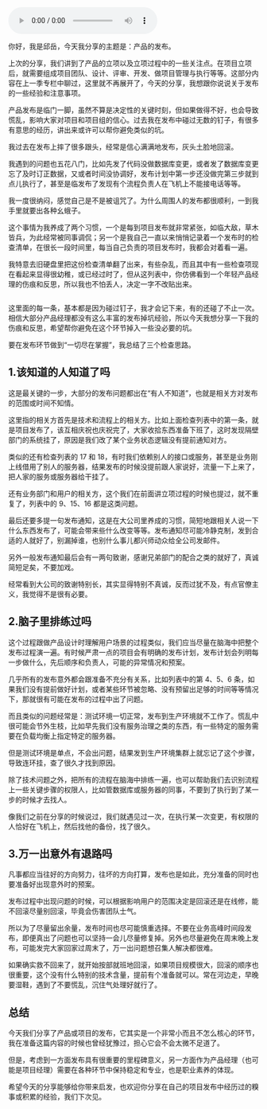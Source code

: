 <audio title="07 _ 产品发布的那些坑儿" src="https://static001.geekbang.org/resource/audio/83/f4/8386e5d7e0f82fb8394c2a388676f5f4.mp3" controls="controls"></audio> 
<p>你好，我是邱岳，今天我分享的主题是：产品的发布。</p>
<p>上次的分享，我们讲到了产品的立项以及立项过程中的一些关注点。在项目立项后，就需要组成项目团队、设计、评审、开发、做项目管理与执行等等。这部分内容在上一季专栏中聊过，这里就不再展开了，今天的分享，我想跟你说说关于发布的一些经验和注意事项。</p>
<p>产品发布是临门一脚，虽然不算是决定性的关键时刻，但如果做得不好，也会导致慌乱，影响大家对项目和项目组的信心。过去我在发布中碰过无数的钉子，有很多有意思的经历，讲出来或许可以帮你避免类似的坑。</p>
<p>我过去在发布上摔了很多跟头，经常是信心满满地发布，灰头土脸地回滚。</p>
<p>我遇到的问题也五花八门，比如先发了代码没做数据库变更，或者发了数据库变更忘了及时订正数据，又或者时间没协调好，发布计划中第一步还没做完第三步就到点儿执行了，甚至是临发布了发现有个流程负责人在飞机上不能接电话等等。</p>
<p>我一度很纳闷，感觉自己是不是被诅咒了。为什么周围人的发布都很顺利，一到我手里就要出各种幺蛾子。</p>
<p>这个事情为我养成了两个习惯，一个是每到项目发布就非常紧张，如临大敌，草木皆兵，为此经常被同事调侃；另一个是我自己一直以来悄悄记录着一个发布时的检查清单，在很长一段时间里，每当自己负责的项目发布时，我都会对着看一遍。</p><!-- [[[read_end]]] -->
<p>我特意去旧硬盘里把这份检查清单翻了出来，有些杂乱，而且其中有一些检查项现在看起来显得很幼稚，或已经过时了，但从这列表中，你仿佛看到一个年轻产品经理的伤痕和反思，所以我也不怕丢人，决定一字不改贴出来。</p>
<p><img src="https://static001.geekbang.org/resource/image/ec/de/ec443ba38fbc765ef6fb722064cff2de.png" alt="" /></p>
<p>这里面的每一条，基本都是因为碰过钉子，我才会记下来，有的还碰了不止一次。相信大部分产品经理都没有这么丰富的发布掉坑经验，所以今天我想分享一下我的伤痕和反思，希望帮你避免在这个环节掉入一些没必要的坑。</p>
<p>要在发布环节做到“一切尽在掌握”，我总结了三个检查思路。</p>
<h2>1.该知道的人知道了吗</h2>
<p>这是最关键的一步，大部分的发布问题都出在“有人不知道”，也就是相关方对发布的范围或时间不知情。</p>
<p>这里指的相关方首先是技术和流程上的相关方。比如上面检查列表中的第一条，就是项目发布了，该互相庆祝也庆祝完了，大家收拾东西准备下班了，这时发现隔壁部门的系统挂了，原因是我们改了某个业务状态逻辑没有提前通知对方。</p>
<p>类似的还有检查列表的 17 和 18，有时我们依赖别人的接口或服务，甚至是业务刚上线借用了别人的服务器，结果发布的时候没提前跟人家说好，流量一下上来了，把人家的服务或服务器给干挂了。</p>
<p>还有业务部门和用户的相关方，这个我们在前面讲立项过程的时候也提过，就不重复了，列表中的 9、15、16 都是这类问题。</p>
<p>最后还要多提一句发布通知，这是在大公司里养成的习惯，简短地跟相关人说一下什么东西发布了，可能会带来些什么改变等等。发布通知尽可能冷静克制，发到合适的人就好了，别漏掉谁，也别什么事儿都兴师动众给全公司发邮件。</p>
<p>另外一般发布通知最后会有一两句致谢，感谢兄弟部门的配合之类的就好了，真诚简短足矣，不要加戏。</p>
<p>经常看到大公司的致谢特别长，其实显得特别不真诚，反而过犹不及，有点官僚主义，我觉得不是很有必要。</p>
<h2>2.脑子里排练过吗</h2>
<p>这个过程跟做产品设计时理解用户场景的过程类似，我们应当尽量在脑海中把整个发布过程演一遍。有时候严肃一点的项目会有明确的发布计划，发布计划会列明每一步做什么，先后顺序和负责人，可能的异常情况和预案。</p>
<p>几乎所有的发布意外都会跟准备不充分有关系，比如列表中的第 4、5、6 条，如果我们没有提前做好计划，或者某些环节被忽略、没有预留出足够的时间等等情况下，那就很有可能在发布的过程中出了问题。</p>
<p>而且类似的问题经常是：测试环境一切正常，发布到生产环境就不工作了。慌乱中很可能会节外生枝，比如早先我们没有服务治理之类的东西，有一些特定的服务需要在负载均衡上指定特定的服务器。</p>
<p>但是测试环境是单点，不会出问题，结果发到生产环境集群上就忘记了这个步骤，导致连环挂，查了很久才找到原因。</p>
<p>除了技术问题之外，把所有的流程在脑海中排练一遍，也可以帮助我们去识别流程上一些关键步骤的权限人，比如管数据库或服务器的同事，不要到了执行到了某一步的时候才去找人。</p>
<p>像我们之前在分享的时候说过，我们就遇见过一次，在执行某一次变更，有权限的人恰好在飞机上，然后找他的备份，找了很久。</p>
<h2>3.万一出意外有退路吗</h2>
<p>凡事都应当往好的方向努力，往坏的方向打算，发布也是如此，充分准备的同时也要准备好出现意外时的预案。</p>
<p>发布过程中出现问题的时候，可以根据影响用户的范围决定是回滚还是在线修，能不回滚尽量别回滚，毕竟会伤害团队士气。</p>
<p>所以为了尽量留出余量，发布时间也尽可能慎重选择。不要在业务高峰时间段发布，即便真出了问题也可以坚持一会儿尽量修复掉。另外也尽量避免在周末晚上发布，可能发完大家回家过周末了，万一出问题想召集人解决都很难。</p>
<p>如果确实救不回来了，就开始按部就班地回滚，如果项目规模很大，回滚的顺序也很重要，这个没有什么特别的技术含量，提前有个准备就可以。常在河边走，早晚要湿鞋，遇到了不要慌乱，沉住气处理好就行了。</p>
<h2>总结</h2>
<p>今天我们分享了产品或项目的发布，它其实是一个非常小而且不怎么核心的环节，我在准备这篇内容的时候也曾经犹豫过，担心它会不会太微不足道了。</p>
<p>但是，考虑到一方面发布具有很重要的里程碑意义，另一方面作为产品经理（也可能是项目经理）需要在各种环节中保持稳定和专业，也是职业素养的体现。</p>
<p>希望今天的分享能够给你带来启发，也欢迎你分享在自己的项目发布中经历过的糗事或积累的经验，我们下次见。</p>
<p></p>
